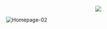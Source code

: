 <p align="center">
  <img src="https://user-images.githubusercontent.com/67522615/140105634-0d63c6eb-1717-4117-90d0-f7b1a0974d86.gif" /> 
</p>

![Homepage-02](https://user-images.githubusercontent.com/67522615/138690644-e0aa183c-8958-4bbe-b994-7efbd9146e09.png)
